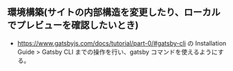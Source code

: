 ## 環境構築(サイトの内部構造を変更したり、ローカルでプレビューを確認したいとき)

- https://www.gatsbyjs.com/docs/tutorial/part-0/#gatsby-cli の Installation Guide > Gatsby CLI までの操作を行い、gatsby コマンドを使えるようにする。
